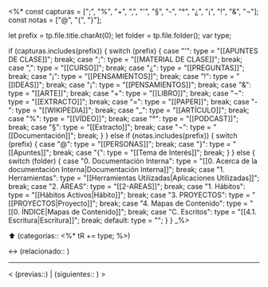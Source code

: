 <%* 
const capturas = [";", "%", "+", ",", "'", "§", "-", "°", "¿", "¡", "!", "&", "¬"];
const notas = ["@", "{", "}"];

let prefix = tp.file.title.charAt(0);
let folder = tp.file.folder();
var type;

if (capturas.includes(prefix)) {
    switch (prefix) { 
        case "'": type = "[[APUNTES DE CLASE]]"; break;
        case ";": type = "[[MATERIAL DE CLASE]]"; break;
        case ",": type = "[[CURSO]]"; break;
        case "¿": type = "[[PREGUNTAS]]"; break;
        case "¡": type = "[[PENSAMIENTOS]]"; break;
        case "!": type = "[[IDEAS]]"; break;
        case "¡": type = "[[PENSAMIENTOS]]"; break;
        case "&": type = "[[ARTE]]"; break;
        case "+": type = "[[LIBRO]]"; break;
        case "¬": type = "[[EXTRACTO]]"; break;
        case "=": type = "[[PAPER]]"; break;
        case "-": type = "[[WIKIPEDIA]]"; break;
        case "_": type = "[[ARTÍCULO]]"; break;
        case "%": type = "[[VÍDEO]]"; break;
        case "°": type = "[[PODCAST]]"; break;
        case "§": type = "[[Extracto]]"; break;
        case "¬": type = "[[Documentación]]"; break;
    }
} else 
if (notas.includes(prefix)) {
    switch (prefix) { 
        case "@": type = "[[PERSONAS]]"; break;
        case "}": type = "[[Apuntes]]"; break;
        case "{": type = "[[Tema de Interés]]"; break;
    }
} else {
    switch (folder) {
        case "0. Documentación Interna": 
            type = "[[0. Acerca de la documentación Interna|Documentación Interna]]"; 
            break;
        case "1. Herramientas": 
            type = "[[Herramientas Utilizadas|Aplicaciones Utilizadas]]"; 
            break;
        case "2. ÁREAS": 
            type = "[[2-AREAS]]"; break;
        case "1. Hábitos": 
            type = "[[Hábitos Activos|Hábito]]"; break;
        case "3. PROYECTOS": 
            type = "[[PROYECTOS|Proyecto]]"; break;
        case "4. Mapas de Contenido": 
            type = "[[0. ÍNDICE|Mapas de Contenido]]"; break;
        case "C. Escritos": 
            type = "[[4.1. Escritura|Escritura]]"; break;
        default: type = "";
    }
}
_%>

⬆️ (categorías:: <%* tR += type; %>)

↔ (relacionado:: )

---

< (previas::) | (siguientes:: ) >
